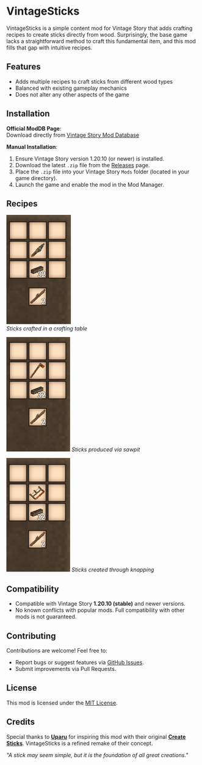 # VintageSticks

VintageSticks is a simple content mod for Vintage Story that adds crafting recipes to create sticks directly from wood. Surprisingly, the base game lacks a straightforward method to craft this fundamental item, and this mod fills that gap with intuitive recipes.

## Features

- Adds multiple recipes to craft sticks from different wood types
- Balanced with existing gameplay mechanics
- Does not alter any other aspects of the game

## Installation

**Official ModDB Page**:  
Download directly from [Vintage Story Mod Database](https://mods.vintagestory.at/show/mod/2386354654)

**Manual Installation**:

1. Ensure Vintage Story version 1.20.10 (or newer) is installed.
2. Download the latest `.zip` file from the [Releases](https://github.com/HarukaYamamoto0/vintage-sticks/releases) page.
3. Place the `.zip` file into your Vintage Story `Mods` folder (located in your game directory).
4. Launch the game and enable the mod in the Mod Manager.

## Recipes

![knife recipe](/.github/images/knife_recipe.png)  
_Sticks crafted in a crafting table_

![axe recipe](/.github/images/axe_recipe.png)
_Sticks produced via sawpit_

![saw recipe](/.github/images/saw_recipe.png)
_Sticks created through knapping_

## Compatibility

- Compatible with Vintage Story **1.20.10 (stable)** and newer versions.
- No known conflicts with popular mods. Full compatibility with other mods is not guaranteed.

## Contributing

Contributions are welcome! Feel free to:

- Report bugs or suggest features via [GitHub Issues](https://github.com/HarukaYamamoto0/vintage-sticks/issues).
- Submit improvements via Pull Requests.

## License

This mod is licensed under the [MIT License](./LICENSE).

## Credits

Special thanks to **[Uparu](https://mods.vintagestory.at/show/user/dbba85516357579f0267)** for inspiring this mod with their original **[Create Sticks](https://mods.vintagestory.at/show/mod/23863)**. VintageSticks is a refined remake of their concept.

_"A stick may seem simple, but it is the foundation of all great creations."_
